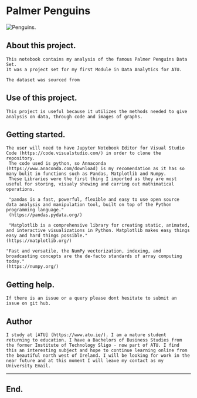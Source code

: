 # Palmer Penguins

 ![Penguins](https://allisonhorst.github.io/palmerpenguins/reference/figures/lter_penguins.png).

 ## About this project.
    This notebook contains my analysis of the famous Palmer Penguins Data Set.
    It was a project set for my first Module in Data Analytics for ATU.

    The dataset was sourced from

## Use of this project.
    This project is useful because it utilizes the methods needed to give analysis on data, through code and images of graphs.

## Getting started.
    The user will need to have Jupyter Notebook Editor for Visual Studio Code (https://code.visualstudio.com/) in order to clone the repository.
     The code used is python, so Annaconda (https://www.anaconda.com/download) is my recomendation as it has so many bulit in functions such as Pandas, Matplotlib and Numpy. 
     These Libraries were the first thing I imported as they are most useful for storing, visualy showing and carring out mathimatical operations.

     "pandas is a fast, powerful, flexible and easy to use open source data analysis and manipulation tool, built on top of the Python programming language."
     (https://pandas.pydata.org/)

     "Matplotlib is a comprehensive library for creating static, animated, and interactive visualizations in Python. Matplotlib makes easy things easy and hard things possible."
    (https://matplotlib.org/)

    "Fast and versatile, the NumPy vectorization, indexing, and broadcasting concepts are the de-facto standards of array computing today."
    (https://numpy.org/)

## Getting help.
    If there is an issue or a query please dont hesitate to submit an issue on git hub.

## Author
    I study at [ATU] (https://www.atu.ie/). I am a mature student returning to education. I have a Bachelors of Business Studies from the former Institute of Technology Sligo - now part of ATU. I find this an interesting subject and hope to continue learning online from the beautiful north west of Ireland. I will be looking for work in the near future and at this moment I will leave my contact as my University Email. 


***
## End.
